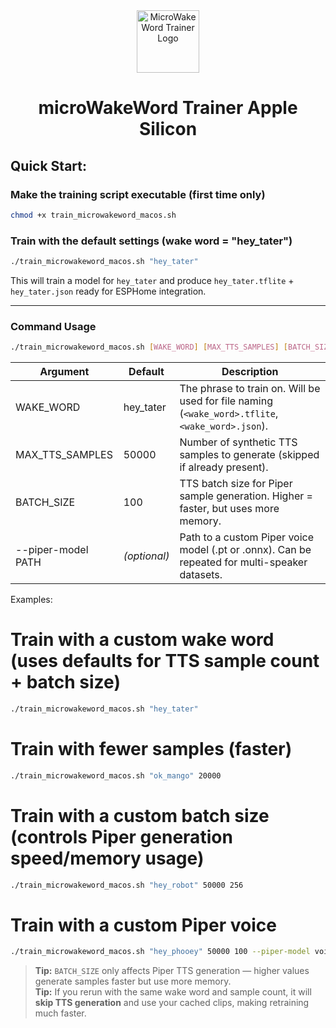 <div align="center">
  <img src="https://raw.githubusercontent.com/TaterTotterson/microWakeWord-Trainer-Docker/refs/heads/main/mmw.png" alt="MicroWakeWord Trainer Logo" width="100" />
  <h1>microWakeWord Trainer Apple Silicon</h1>
</div>

## **Quick Start:**

### Make the training script executable (first time only)
```bash
chmod +x train_microwakeword_macos.sh
```
### Train with the default settings (wake word = "hey_tater")
```bash
./train_microwakeword_macos.sh "hey_tater"
```
This will train a model for `hey_tater` and produce `hey_tater.tflite` + `hey_tater.json`
ready for ESPHome integration.

---

### Command Usage
```bash
./train_microwakeword_macos.sh [WAKE_WORD] [MAX_TTS_SAMPLES] [BATCH_SIZE] [--piper-model path.pt] [...]
```
| Argument              | Default     | Description |
|----------------------|-------------|-------------|
| WAKE_WORD            | hey_tater  | The phrase to train on. Will be used for file naming (`<wake_word>.tflite`, `<wake_word>.json`). |
| MAX_TTS_SAMPLES      | 50000       | Number of synthetic TTS samples to generate (skipped if already present). |
| BATCH_SIZE           | 100         | TTS batch size for Piper sample generation. Higher = faster, but uses more memory. |
| --piper-model PATH   | *(optional)*| Path to a custom Piper voice model (.pt or .onnx). Can be repeated for multi-speaker datasets. |

Examples:

# Train with a custom wake word (uses defaults for TTS sample count + batch size)
```bash
./train_microwakeword_macos.sh "hey_tater"
```
# Train with fewer samples (faster)
```bash
./train_microwakeword_macos.sh "ok_mango" 20000
```
# Train with a custom batch size (controls Piper generation speed/memory usage)
```bash
./train_microwakeword_macos.sh "hey_robot" 50000 256
```
# Train with a custom Piper voice
```bash
./train_microwakeword_macos.sh "hey_phooey" 50000 100 --piper-model voices/en_US-amy.pt
```
> **Tip:** `BATCH_SIZE` only affects Piper TTS generation — higher values generate samples faster but use more memory.  
> **Tip:** If you rerun with the same wake word and sample count, it will **skip TTS generation** and use your cached clips, making retraining much faster.


